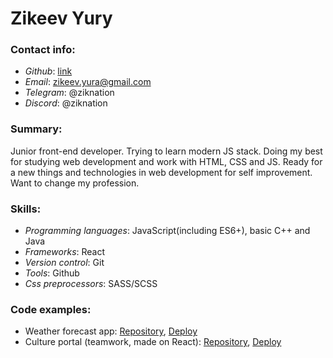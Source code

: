 # Zikeev Yury

### Contact info:
* _Github_: [link](https://github.com/ziknation)
* _Email_: zikeev.yura@gmail.com
* _Telegram_: @ziknation
* _Discord_: @ziknation

### Summary:
Junior front-end developer. Trying to learn modern JS stack. Doing my best for studying web development and work with HTML, CSS and JS. Ready for a new things and technologies in web development for self improvement. Want to change my profession.

### Skills:
* _Programming languages_: JavaScript(including ES6+), basic C++ and Java
* _Frameworks_: React
* _Version control_: Git
* _Tools_: Github
* _Css preprocessors_: SASS/SCSS

### Code examples:
* Weather forecast app: [Repository](https://github.com/ziknation/fancy-weather), [Deploy](https://ziknation.github.io/fancy-weather/)
* Culture portal (teamwork, made on React): [Repository](https://github.com/ziknation/culture-portal/tree/master), [Deploy](https://culture-portal-18.netlify.app/)